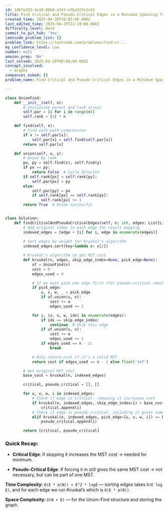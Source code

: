 ```yaml
---
id: 1db7e332-de10-80b8-a343-efba32fe2c03
title: Find Critical and Pseudo Critical Edges in a Minimum Spanning Tree
created_time: 2025-04-20T16:03:00.000Z
last_edited_time: 2025-04-29T21:18:00.000Z
difficulty_level: Hard
commit_to_git_hub: 'Yes'
leetcode_problem_list: []
problem_link: https://leetcode.com/problems/find-cr...
my_confidence_level: Low
number: null
amazon_prep: 'No'
last_solved: 2025-04-20T00:00:00.000Z
concept_involved:
  - Graphs
companies_asked: []
problem_name: Find Critical and Pseudo Critical Edges in a Minimum Spanning Tree

---
```


```python
class UnionFind:
    def __init__(self, n):
        # Initialize parent and rank arrays
        self.par = [i for i in range(n)]
        self.rank = [1] * n

    def find(self, x):
        # Find with path compression
        if x != self.par[x]:
            self.par[x] = self.find(self.par[x])
        return self.par[x]

    def union(self, x, y):
        # Union by rank
        px, py = self.find(x), self.find(y)
        if px == py:
            return False  # Cycle detected
        if self.rank[px] < self.rank[py]:
            self.par[px] = py
        else:
            self.par[py] = px
            if self.rank[px] == self.rank[py]:
                self.rank[px] += 1
        return True  # Union successful


class Solution:
    def findCriticalAndPseudoCriticalEdges(self, n: int, edges: List[List[int]]) -> List[List[int]]:
        # Add original index to each edge for result mapping
        indexed_edges = [edge + [i] for i, edge in enumerate(edges)]
        
        # Sort edges by weight for Kruskal's algorithm
        indexed_edges.sort(key=lambda x: x[2])

        # Kruskal's algorithm to get MST cost
        def kruskal(n, edges, skip_edge_index=None, pick_edge=None):
            uf = UnionFind(n)
            cost = 0
            edges_used = 0

            # If we must pick one edge first (for pseudo-critical check)
            if pick_edge:
                u, v, w, _ = pick_edge
                if uf.union(u, v):
                    cost += w
                    edges_used += 1

            for i, (u, v, w, idx) in enumerate(edges):
                if idx == skip_edge_index:
                    continue  # Skip this edge
                if uf.union(u, v):
                    cost += w
                    edges_used += 1
                if edges_used == n - 1:
                    break

            # Only return cost if it's a valid MST
            return cost if edges_used == n - 1 else float('inf')

        # Get original MST cost
        base_cost = kruskal(n, indexed_edges)

        critical, pseudo_critical = [], []

        for u, v, w, i in indexed_edges:
            # Check if edge is critical: removing it increases cost
            if kruskal(n, indexed_edges, skip_edge_index=i) > base_cost:
                critical.append(i)
            # Check if edge is pseudo-critical: including it gives same cost
            elif kruskal(n, indexed_edges, pick_edge=[u, v, w, i]) == base_cost:
                pseudo_critical.append(i)

        return [critical, pseudo_critical]

```

### Quick Recap:

*   **Critical Edge**: If skipping it increases the MST cost → needed for minimum.

*   **Pseudo-Critical Edge**: If forcing it in still gives the same MST cost → not necessary, but can be part of one MST.

**Time Complexity:** `O(E * α(N)) + E^2 * logE` — sorting edges takes `O(E log E)`, and for each edge we run Kruskal’s which is `O(E * α(N))`.

**Space Complexity:** `O(N + E)` — for the Union-Find structure and storing the graph.
